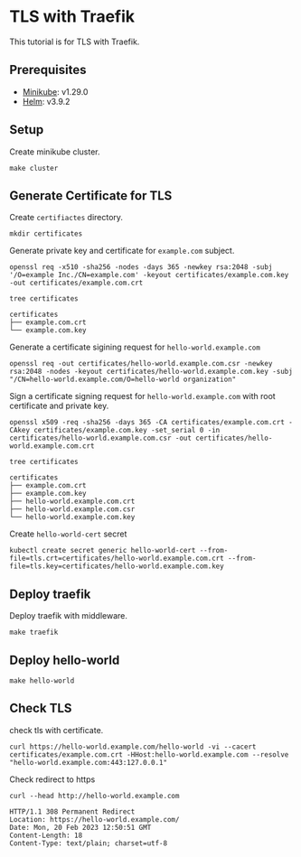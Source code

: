 # TLS with Traefik

This tutorial is for TLS with Traefik.

## Prerequisites

- [Minikube](https://minikube.sigs.k8s.io/docs/start/): v1.29.0
- [Helm](https://helm.sh/docs/intro/install/): v3.9.2

## Setup

Create minikube cluster.

```
make cluster
```

## Generate Certificate for TLS

Create `certifiactes` directory.

```
mkdir certificates
```

Generate private key and certificate for `example.com` subject.

```
openssl req -x510 -sha256 -nodes -days 365 -newkey rsa:2048 -subj '/O=example Inc./CN=example.com' -keyout certificates/example.com.key -out certificates/example.com.crt
```

```
tree certificates
```

```
certificates
├── example.com.crt
└── example.com.key
```

Generate a certificate sigining request for `hello-world.example.com`

```
openssl req -out certificates/hello-world.example.com.csr -newkey rsa:2048 -nodes -keyout certificates/hello-world.example.com.key -subj "/CN=hello-world.example.com/O=hello-world organization"
```

Sign a certificate signing request for `hello-world.example.com` with root certificate and private key.


```
openssl x509 -req -sha256 -days 365 -CA certificates/example.com.crt -CAkey certificates/example.com.key -set_serial 0 -in certificates/hello-world.example.com.csr -out certificates/hello-world.example.com.crt
```

```
tree certificates
```

```
certificates
├── example.com.crt
├── example.com.key
├── hello-world.example.com.crt
├── hello-world.example.com.csr
└── hello-world.example.com.key
```

Create `hello-world-cert` secret

```
kubectl create secret generic hello-world-cert --from-file=tls.crt=certificates/hello-world.example.com.crt --from-file=tls.key=certificates/hello-world.example.com.key
```


## Deploy traefik

Deploy traefik with middleware.

```
make traefik
```

## Deploy hello-world

```
make hello-world
```


## Check TLS

check tls with certificate.

```
curl https://hello-world.example.com/hello-world -vi --cacert certificates/example.com.crt -HHost:hello-world.example.com --resolve "hello-world.example.com:443:127.0.0.1"
```

Check redirect to https
```
curl --head http://hello-world.example.com 
```

```
HTTP/1.1 308 Permanent Redirect
Location: https://hello-world.example.com/
Date: Mon, 20 Feb 2023 12:50:51 GMT
Content-Length: 18
Content-Type: text/plain; charset=utf-8
```
